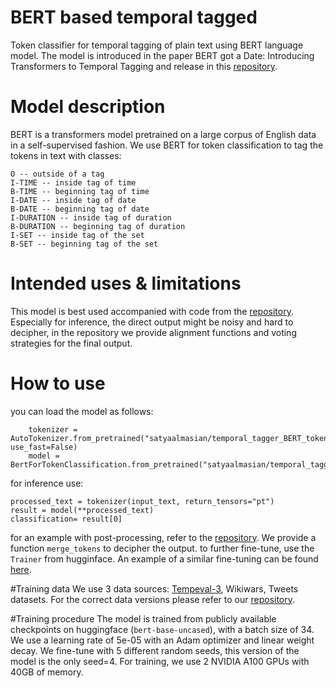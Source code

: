 # BERT based temporal tagged 

Token classifier for temporal tagging of plain text using BERT language model. The model is introduced in the paper BERT got a Date: Introducing Transformers to Temporal Tagging and release in this [repository](https://github.com/satya77/Transformer_Temporal_Tagger).

# Model description
BERT is a transformers model pretrained on a large corpus of English data in a self-supervised fashion. We use BERT for token classification to tag the tokens in text with classes: 
```
O -- outside of a tag 
I-TIME -- inside tag of time 
B-TIME -- beginning tag of time
I-DATE -- inside tag of date 
B-DATE -- beginning tag of date
I-DURATION -- inside tag of duration 
B-DURATION -- beginning tag of duration
I-SET -- inside tag of the set 
B-SET -- beginning tag of the set
```


# Intended uses & limitations
This model is best used accompanied with code from the [repository](https://github.com/satya77/Transformer_Temporal_Tagger). Especially for inference, the direct output might be noisy and hard to decipher, in the repository we provide alignment functions and voting strategies for the final output.

# How to use
you can load the model as follows:
```
    tokenizer = AutoTokenizer.from_pretrained("satyaalmasian/temporal_tagger_BERT_tokenclassifier", use_fast=False)
    model = BertForTokenClassification.from_pretrained("satyaalmasian/temporal_tagger_BERT_tokenclassifier")

```
for inference use: 
```
processed_text = tokenizer(input_text, return_tensors="pt")
result = model(**processed_text)
classification= result[0]

```
for an example with post-processing, refer to the [repository](https://github.com/satya77/Transformer_Temporal_Tagger). 
We provide a function `merge_tokens` to decipher the output. 
to further fine-tune, use the `Trainer` from hugginface. An example of a similar fine-tuning can be found [here](https://github.com/satya77/Transformer_Temporal_Tagger/blob/master/run_token_classifier.py).

#Training data
We use 3 data sources: 
[Tempeval-3](https://www.cs.york.ac.uk/semeval-2013/task1/index.php%3Fid=data.html), Wikiwars, Tweets datasets. For the correct data versions please refer to our [repository](https://github.com/satya77/Transformer_Temporal_Tagger). 

#Training procedure
The model is trained from publicly available checkpoints on huggingface (`bert-base-uncased`), with a batch size of 34. We use a learning rate of 5e-05 with an Adam optimizer and linear weight decay.
We fine-tune with 5 different random seeds, this version of the model is the only seed=4.
For training, we use 2 NVIDIA A100 GPUs with 40GB of memory. 

 


